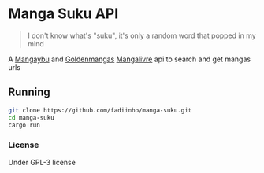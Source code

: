 # Manga Suku API

> I don't know what's "suku", it's only a random word that popped in my mind

A [Mangaybu](https://mangayabu.top) and [Goldenmangas](https://goldenmangas.top)
[Mangalivre](https://mangalivre.net) api to search and get mangas urls

## Running

```bash
git clone https://github.com/fadiinho/manga-suku.git
cd manga-suku
cargo run
```

### License

Under GPL-3 license
